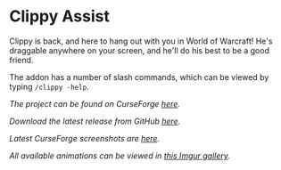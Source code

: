 # Clippy Assist

Clippy is back, and here to hang out with you in World of Warcraft!
He's draggable anywhere on your screen, and he'll do his best to be a
good friend.

The addon has a number of slash commands, which can be viewed by typing
`/clippy -help`.

*The project can be found on CurseForge [here][1].*

*Download the latest release from GitHub [here][2].*

*Latest CurseForge screenshots are [here][3].*

*All available animations can be viewed in [this Imgur gallery][4].*

[1]: https://www.curseforge.com/wow/addons/clippy-assist
[2]: https://github.com/ErythroGuild/ClippyAssist/releases/latest
[3]: https://www.curseforge.com/wow/addons/clippy-assist/screenshots
[4]: https://imgur.com/a/vpyHQpx
